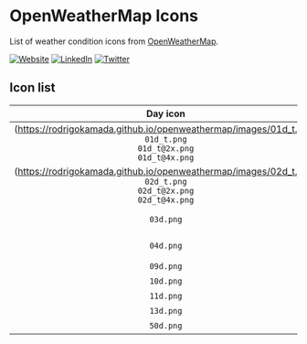 # OpenWeatherMap Icons

List of weather condition icons from [OpenWeatherMap](https://openweathermap.org/weather-conditions).



[![Website](https://shields.braskam.com/v1/shields?name=website&format=rectangle&size=small)](https://rodrigo.kamada.com.br)
[![LinkedIn](https://shields.braskam.com/v1/shields?name=linkedin&format=rectangle&size=small)](https://www.linkedin.com/in/rodrigokamada)
[![Twitter](https://shields.braskam.com/v1/shields?name=twitter&format=rectangle&size=small&socialAccount=rodrigokamada)](https://twitter.com/rodrigokamada)



## Icon list


| Day icon | Night icon  | Description |
| :---: | :---: | ---: |
| (https://rodrigokamada.github.io/openweathermap/images/01d_t.png)<br />`01d_t.png`<br />`01d_t@2x.png`<br />`01d_t@4x.png` | (https://rodrigokamada.github.io/openweathermap/images/01n_t.png)<br />`01n_t.png`<br />`01n_t@2x.png`<br />`01n_t@4x.png` | clear sky |
| (https://rodrigokamada.github.io/openweathermap/images/02d_t.png) `02d_t.png`<br />`02d_t@2x.png`<br />`02d_t@4x.png` | (https://rodrigokamada.github.io/openweathermap/images/02n_t.png) `02n_t.png`<br />`02n_t@2x.png`<br />`02n_t@4x.png` | few clouds |
| `03d.png` | `03n.png` | scattered clouds |
| `04d.png` | `04n.png` | broken clouds |
| `09d.png` | `09n.png` | shower rain |
| `10d.png` | `10n.png` | rain |
| `11d.png` | `11n.png` | thunderstorm |
| `13d.png` | `13n.png` | snow |
| `50d.png` | `50n.png` | mist|
